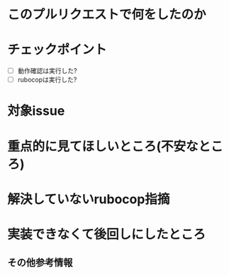 # このプルリクエストで何をしたのか

# チェックポイント
- [ ] 動作確認は実行した?
- [ ] rubocopは実行した?

# 対象issue

# 重点的に見てほしいところ(不安なところ)

# 解決していないrubocop指摘

# 実装できなくて後回しにしたところ

## その他参考情報
